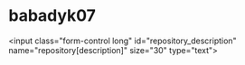 # babadyk07
&lt;input class="form-control long" id="repository_description" name="repository[description]" size="30" type="text">

